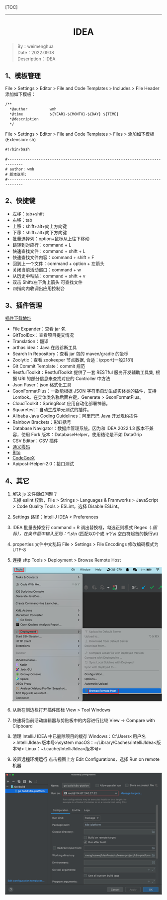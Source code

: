 [TOC]

---

<h1 align="center">IDEA</h1>

> By：weimenghua  
> Date：2022.09.18   
> Description：IDEA

## 1、模板管理

File > Settings > Editor > File and Code Templates > Includes > File Header 添加如下模板：

```
/**
  *@author          wmh
  *@time            ${YEAR}-${MONTH}-${DAY} ${TIME}
  *@description
  */
```

File > Settings > Editor > File and Code Templates > Files > 添加如下模板 (Extension: sh)
```
#!/bin/bash

#-----------------------------------------------------------------------------
# author: wmh
# 脚本说明:
#-----------------------------------------------------------------------------
```

## 2、快捷键

- 左移：tab+shift
- 右移：tab
- 上移：shift+alt+向上方向键
- 下移：shift+alt+向下方向键
- 批量选择列：option+鼠标从上往下移动
- 跳转到对应行：command + L
- 快速查找文件：command + shift + L
- 快速查找文件内容：command + shift + F
- 回到上一个文件：command + option + 左箭头
- 关闭当前活动窗口：command + w
- 从历史中粘贴：command + shift + v
- 双击 Shift/左下角上箭头 可查找文件
- 四指向内收调出应用控制台



## 3、插件管理

[插件下载地址](https://plugins.jetbrains.com/)

- File Expander：查看 jar 包
- GitToolBox：查看项目提交情况
- Translation：翻译
- arthas idea：Java 在线诊断工具
- Search In Repository：查看 jar 包的 maven/gradle 的坐标
- Zoolytic：查看 zookeeper 节点数据, 合适：ip:port(一般2181)
- Git Commit Template：commit 规范
- RestfulToolkit：RestfulToolkit 提供了一套 RESTful 服务开发辅助工具集, 根据 URI 的部分信息来查找对应的 Controller 中方法
- Json Paser：json 格式化工具
- GsonFormatPlus：一款能根据 JSON 字符串自动生成实体类的插件，支持 Lombok。在实体类名称后面右键，Generate > GsonFormatPlus。
- CloudToolkit：SpringBoot 应用自动化部署神器。
- Squaretest：自动生成单元测试的插件。
- Alibaba Java Coding Guidelines：阿里巴巴 Java 开发规约插件
- Rainbow Brackets：彩虹括号
- Database Navigator：数据库管理系统。因为和 IDEA 2022.1.3 版本不兼容，使用 Fork 版本：DatabaseHelper，使用结论是不如 DataGrip
- CSV Editor：CSV 插件
- [通义零码](https://tongyi.aliyun.com/lingma/)  
- [Bito](https://bito.ai/)
- [CodeGeeX](https://codegeex.cn/)
- Apipost-Helper-2.0：接口测试



## 4、其它

1. 解决 js 文件爆红问题？  
   去掉 eslint 校验，File > Strings > Languages & Framworks > JavaScript > Code Quality Tools > ESLint，选择 Disable ESLint。

2. Settings 路径：IntelliJ IDEA > Preferences

3. IDEA 批量去掉空行
   command + R 调出替换框，勾选正则模式 Regex（.*图标），在条件框中输入正则：^\s*\n (匹配以0个或 n个\s 空白符起首的换行\n)

4. properties 文件中文乱码
   File > Settings > File Encodings
   修改编码模式为 UTF-8

5. 连接 sftp
   Tools > Deployment > Browse Remote Host

   ![](img/IDEA-SFTP.png)

6. 从新在侧边栏打开插件图标
   View > Tool Windows

7. 快速将当前活动编辑器与剪贴板中的内容进行比较
   View → Compare with Clipboard

8. 清理 IntelliJ IDEA 中已删除项目的缓存
   Windows：C:\Users\<用户名>\.IntelliJIdea<版本号>\system
   macOS：~/Library/Caches/IntelliJIdea<版本号>
   Linux：~/.cache/IntelliJIdea<版本号>

9. 设置远程环境运行
   点击视图上方 Edit Configurations，选择 Run on remote 机器

![](./img/IDEA_Remote_Run.png)
